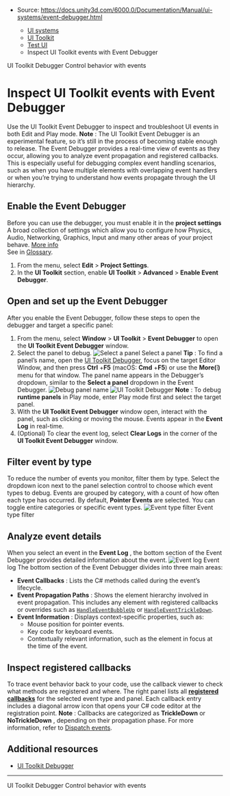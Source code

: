 * Source: https://docs.unity3d.com/6000.0/Documentation/Manual/ui-systems/event-debugger.html

  * [UI systems](https://docs.unity3d.com/6000.0/Documentation/Manual/UIToolkits.html)
  * [UI Toolkit](https://docs.unity3d.com/6000.0/Documentation/Manual/UIElements.html)
  * [Test UI](https://docs.unity3d.com/6000.0/Documentation/Manual/UIE-test-ui.html)
  * Inspect UI Toolkit events with Event Debugger


[](https://docs.unity3d.com/6000.0/Documentation/Manual/UIE-ui-debugger.html)
UI Toolkit Debugger
[](https://docs.unity3d.com/6000.0/Documentation/Manual/UIE-Events.html)
Control behavior with events
# Inspect UI Toolkit events with Event Debugger
Use the UI Toolkit Event Debugger to inspect and troubleshoot UI events in both Edit and Play mode. 
**Note** : The UI Toolkit Event Debugger is an experimental feature, so it’s still in the process of becoming stable enough to release.
The Event Debugger provides a real-time view of events as they occur, allowing you to analyze event propagation and registered callbacks. This is especially useful for debugging complex event handling scenarios, such as when you have multiple elements with overlapping event handlers or when you’re trying to understand how events propagate through the UI hierarchy.
## Enable the Event Debugger
Before you can use the debugger, you must enable it in the **project settings** A broad collection of settings which allow you to configure how Physics, Audio, Networking, Graphics, Input and many other areas of your project behave. [More info](https://docs.unity3d.com/6000.0/Documentation/Manual/comp-ManagerGroup.html)  
See in [Glossary](https://docs.unity3d.com/6000.0/Documentation/Manual/Glossary.html#ProjectSettings).
  1. From the menu, select **Edit** > **Project Settings**.
  2. In the **UI Toolkit** section, enable **UI Toolkit** > **Advanced** > **Enable Event Debugger**.


## Open and set up the Event Debugger
After you enable the Event Debugger, follow these steps to open the debugger and target a specific panel:
  1. From the menu, select **Window** > **UI Toolkit** > **Event Debugger** to open the **UI Toolkit Event Debugger** window.
  2. Select the panel to debug.
![Select a panel](https://docs.unity3d.com/6000.0/Documentation/uploads/Main/uitk/select-event-panel.png) Select a panel
**Tip** : To find a panel’s name, open the [UI Toolkit Debugger](https://docs.unity3d.com/6000.0/Documentation/Manual/UIE-ui-debugger.html), focus on the target Editor Window, and then press **Ctrl** +**F5** (macOS: **Cmd** +**F5**) or use the **More(⫶)** menu for that window. The panel name appears in the Debugger’s dropdown, similar to the **Select a panel** dropdown in the Event Debugger.
![Debug panel name](https://docs.unity3d.com/6000.0/Documentation/uploads/Main/uitk/debug-panel-name.png) ![UI Toolkit Debugger](https://docs.unity3d.com/6000.0/Documentation/uploads/Main/uitk/uitk-debugger.png)
**Note** : To debug **runtime panels** in Play mode, enter Play mode first and select the target panel.
  3. With the **UI Toolkit Event Debugger** window open, interact with the panel, such as clicking or moving the mouse. Events appear in the **Event Log** in real-time.
  4. (Optional) To clear the event log, select **Clear Logs** in the corner of the **UI Toolkit Event Debugger** window.


## Filter event by type
To reduce the number of events you monitor, filter them by type.
Select the dropdown icon next to the panel selection control to choose which event types to debug. Events are grouped by category, with a count of how often each type has occurred. 
By default, **Pointer Events** are selected. You can toggle entire categories or specific event types.
![Event type filter](https://docs.unity3d.com/6000.0/Documentation/uploads/Main/uitk/event-type-filter.png) Event type filter
## Analyze event details
When you select an event in the **Event Log** , the bottom section of the Event Debugger provides detailed information about the event.
![Event log](https://docs.unity3d.com/6000.0/Documentation/uploads/Main/uitk/event-log.png) Event log
The bottom section of the Event Debugger divides into three main areas:
  * **Event Callbacks** : Lists the C# methods called during the event’s lifecycle.
  * **Event Propagation Paths** : Shows the element hierarchy involved in event propagation. This includes any element with registered callbacks or overrides such as [`HandleEventBubbleUp`](https://docs.unity3d.com/6000.0/Documentation/ScriptReference/UIElements.CallbackEventHandler.HandleEventBubbleUp.html) or [`HandleEventTrickleDown`](https://docs.unity3d.com/6000.0/Documentation/ScriptReference/UIElements.CallbackEventHandler.HandleEventTrickleDown.html).
  * **Event Information** : Displays context-specific properties, such as: 
    * Mouse position for pointer events.
    * Key code for keyboard events.
    * Contextually relevant information, such as the element in focus at the time of the event.


## Inspect registered callbacks
To trace event behavior back to your code, use the callback viewer to check what methods are registered and where.
The right panel lists all **[registered callbacks](https://docs.unity3d.com/6000.0/Documentation/Manual/UIE-Events-Handling.html#register-an-event-callback)** for the selected event type and panel. Each callback entry includes a diagonal arrow icon that opens your C# code editor at the registration point.
**Note** : Callbacks are categorized as **TrickleDown** or **NoTrickleDown** , depending on their propagation phase. For more information, refer to [Dispatch events](https://docs.unity3d.com/6000.0/Documentation/Manual/UIE-Events-Dispatching.html).
## Additional resources
  * [UI Toolkit Debugger](https://docs.unity3d.com/6000.0/Documentation/Manual/UIE-ui-debugger.html)


* * *
[](https://docs.unity3d.com/6000.0/Documentation/Manual/UIE-ui-debugger.html)
UI Toolkit Debugger
[](https://docs.unity3d.com/6000.0/Documentation/Manual/UIE-Events.html)
Control behavior with events
